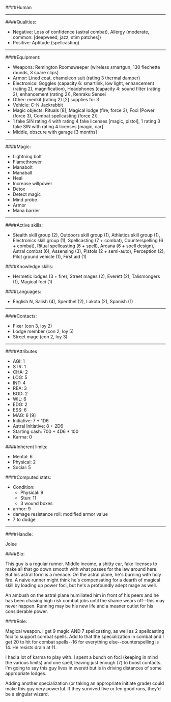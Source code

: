 ####Human
____
####Qualities:

- Negative: Loss of confidence (astral combat), Allergy (moderate, common: [deepweed, jazz, stim patches])
- Positive: Aptitude (spellcasting)

____
####Equipment:

- Weapons: Remington Roomsweeper (wireless smartgun, 130 flechette rounds, 3 spare clips)
- Armor: Lined coat, chameleon suit (rating 3 thermal damper)
- Electronics: Goggles (capacity 6: smartlink, low light, enhancement (rating 2), magnification), Headphones (capacity 4: sound filter (rating 2), enhancement (rating 2)), Renraku Sensei
- Other: medkit (rating 2) [2] supplies for 3
- Vehicle: C-N Jackrabbit
- Magic objects: Rituals [8], Magical lodge (fire, force 3), Foci [Power (force 3), Combat spellcasting (force 2)]
- 1 fake SIN rating 4 with rating 4 fake licenses [magic, pistol], 1 rating 3 fake SIN with rating 4 licenses [magic, car]
- Middle, obscure with garage [3 months]

____
####Magic:

- Lightning bolt
- Flamethrower
- Manabolt
- Manaball
- Heal
- Increase willpower
- Detox
- Detect magic
- Mind probe
- Armor
- Mana barrier

____
####Active skills:

- Stealth skill group (2), Outdoors skill group (1), Athletics skill group (1), Electronics skill group (1), Spellcasting (7 + combat), Counterspelling (6 + combat), Ritual spellcasting (6 + spell), Arcana (6 + spell design), Astral combat (6), Assensing (3), Pistols (2 + semi-auto), Perception (2), Pilot ground vehicle (1), First aid (1)

####Knowledge skills:

- Hermetic lodges (3 + fire), Street mages (2), Everett (2), Talismongers (1), Magical foci (1)

####Languages:

- English N, Salish (4), Sperithel (2), Lakota (2), Spanish (1)

____
####Contacts:

- Fixer (con 3, loy 2)
- Lodge member (con 2, loy 5)
- Street mage (con 2, loy 3)

____
####Attributes

- AGI: 1
- STR: 1
- CHA: 2
- LOG: 5
- INT: 4
- REA: 3
- BOD: 2
- WIL: 6
- EDG: 2
- ESS: 6
- MAG: 6 [9]
- Initiative: 7 + 1D6
- Astral Initiative: 8 + 2D6
- Starting cash: 700 + 4D6 * 100
- Karma: 0

####Inherent limits:

- Mental: 6
- Physical: 2
- Social: 5

####Computed stats:

- Condition:
	- Physical: 9
	- Stun: 11
	- 3 wound boxes
- armor: 9
- damage resistance roll: modified armor value
- 7 to dodge

____
####Handle:

Jolee

####Bio:

This guy is a regular runner. Middle income, a shitty car, fake licenses to make all that go down smooth with what passes for the law around here. But his astral form is a menace. On the astral plane, he's burning with holy fire. A naive runner might think he's compensating for a dearth of magical skill by loading up power foci, but he's a profoundly adept mage as well. 

An ambush on the astral plane humiliated him in front of his peers and he has been chasing high risk combat jobs until the shame wears off--this may never happen. Running may be his new life and a meaner outlet for his considerable power.

####Role:

Magical weapon. I get 9 magic AND 7 spellcasting, as well as 2 spellcasting foci to support combat spells. Add to that the specialization in combat and I get 20 to hit for combat spells--16 for everything else--counterspelling is 14. He resists drain at 11.

I had a lot of karma to play with. I spent a bunch on foci (keeping in mind the various limits) and one spell, leaving just enough (7) to boost contacts. I'm going to say this guy lives in everett but is in driving distances of some appropriate lodges. 

Adding another specialization (or taking an appropriate initiate grade) could make this guy very powerful. If they survived five or ten good runs, they'd be a singular wizard.




